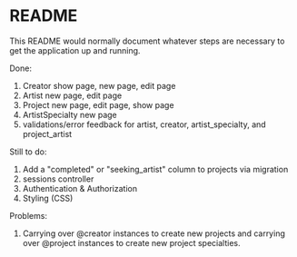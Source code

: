 # README

This README would normally document whatever steps are necessary to get the
application up and running.


Done:
1. Creator show page, new page, edit page
2. Artist new page, edit page
3. Project new page, edit page, show page
4. ArtistSpecialty new page 
5. validations/error feedback for artist, creator, artist_specialty, and project_artist

Still to do: 
1. Add a "completed" or "seeking_artist" column to projects via migration 
2. sessions controller
3. Authentication & Authorization
4. Styling (CSS)

Problems: 
1. Carrying over @creator instances to create new projects and carrying over @project instances to create new project specialties. 
